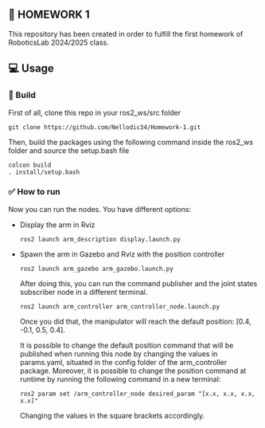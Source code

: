 ##  	:notebook_with_decorative_cover: HOMEWORK 1
This repository has been created in order to fulfill the first homework of RoboticsLab 2024/2025 class. 

## :computer: Usage 
###  	:hammer: Build
First of all, clone this repo in your ros2_ws/src folder
```
git clone https://github.com/Nellodic34/Homework-1.git
```
Then, build the packages using the following command inside the ros2_ws folder and source the setup.bash file 
```
colcon build
. install/setup.bash
```
### :white_check_mark: How to run
Now you can run the nodes. You have different options:
 - Display the arm in Rviz
   ```
   ros2 launch arm_description display.launch.py
   ```
 - Spawn the arm in Gazebo and Rviz with the position controller
   ```
   ros2 launch arm_gazebo arm_gazebo.launch.py
   ```
   After doing this, you can run the command publisher and the joint states subscriber node in a different terminal.
   ```
   ros2 launch arm_controller arm_controller_node.launch.py
   ```
   Once you did that, the manipulator will reach the default position: [0.4, -0.1, 0.5, 0.4].
   
   It is possible to change the default position command that will be published when running this node by changing the values in params.yaml, situated in the config folder of the arm_controller package.
   Moreover, it is possible to change the position command at runtime by running the following command in a new terminal:
   ```
   ros2 param set /arm_controller_node desired_param "[x.x, x.x, x.x, x.x]"
   ```
   Changing the values in the square brackets accordingly.
